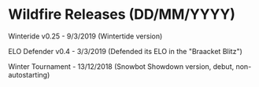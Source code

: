 # Wildfire Releases (DD/MM/YYYY)
Winteride v0.25 - 9/3/2019 (Wintertide version)

ELO Defender v0.4 - 3/3/2019 (Defended its ELO in the "Braacket Blitz")

Winter Tournament - 13/12/2018 (Snowbot Showdown version, debut, non-autostarting)
